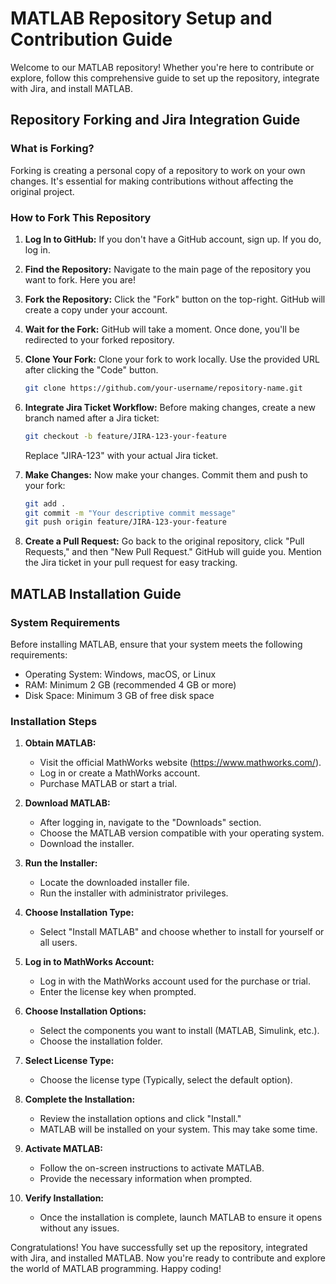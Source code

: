 # MATLAB Repository Setup and Contribution Guide

Welcome to our MATLAB repository! Whether you're here to contribute or explore, follow this comprehensive guide to set up the repository, integrate with Jira, and install MATLAB.

## Repository Forking and Jira Integration Guide

### What is Forking?

Forking is creating a personal copy of a repository to work on your own changes. It's essential for making contributions without affecting the original project.

### How to Fork This Repository

1. **Log In to GitHub:**
   If you don't have a GitHub account, sign up. If you do, log in.

2. **Find the Repository:**
   Navigate to the main page of the repository you want to fork. Here you are!

3. **Fork the Repository:**
   Click the "Fork" button on the top-right. GitHub will create a copy under your account.

4. **Wait for the Fork:**
   GitHub will take a moment. Once done, you'll be redirected to your forked repository.

5. **Clone Your Fork:**
   Clone your fork to work locally. Use the provided URL after clicking the "Code" button.

   ```bash
   git clone https://github.com/your-username/repository-name.git
   ```

6. **Integrate Jira Ticket Workflow:**
   Before making changes, create a new branch named after a Jira ticket:

   ```bash
   git checkout -b feature/JIRA-123-your-feature
   ```

   Replace "JIRA-123" with your actual Jira ticket.

7. **Make Changes:**
   Now make your changes. Commit them and push to your fork:

   ```bash
   git add .
   git commit -m "Your descriptive commit message"
   git push origin feature/JIRA-123-your-feature
   ```

8. **Create a Pull Request:**
   Go back to the original repository, click "Pull Requests," and then "New Pull Request." GitHub will guide you. Mention the Jira ticket in your pull request for easy tracking.



## MATLAB Installation Guide

### System Requirements

Before installing MATLAB, ensure that your system meets the following requirements:

- Operating System: Windows, macOS, or Linux
- RAM: Minimum 2 GB (recommended 4 GB or more)
- Disk Space: Minimum 3 GB of free disk space

### Installation Steps

1. **Obtain MATLAB:**
   - Visit the official MathWorks website (https://www.mathworks.com/).
   - Log in or create a MathWorks account.
   - Purchase MATLAB or start a trial.

2. **Download MATLAB:**
   - After logging in, navigate to the "Downloads" section.
   - Choose the MATLAB version compatible with your operating system.
   - Download the installer.

3. **Run the Installer:**
   - Locate the downloaded installer file.
   - Run the installer with administrator privileges.

4. **Choose Installation Type:**
   - Select "Install MATLAB" and choose whether to install for yourself or all users.

5. **Log in to MathWorks Account:**
   - Log in with the MathWorks account used for the purchase or trial.
   - Enter the license key when prompted.

6. **Choose Installation Options:**
   - Select the components you want to install (MATLAB, Simulink, etc.).
   - Choose the installation folder.

7. **Select License Type:**
   - Choose the license type (Typically, select the default option).

8. **Complete the Installation:**
   - Review the installation options and click "Install."
   - MATLAB will be installed on your system. This may take some time.

9. **Activate MATLAB:**
   - Follow the on-screen instructions to activate MATLAB.
   - Provide the necessary information when prompted.

10. **Verify Installation:**
    - Once the installation is complete, launch MATLAB to ensure it opens without any issues.

Congratulations! You have successfully set up the repository, integrated with Jira, and installed MATLAB. Now you're ready to contribute and explore the world of MATLAB programming. Happy coding!
